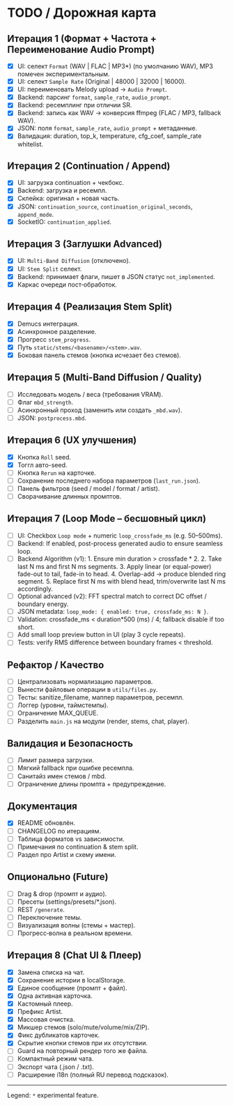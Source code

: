 # TODO / Дорожная карта

## Итерация 1 (Формат + Частота + Переименование Audio Prompt)
- [x] UI: селект `Format` (WAV | FLAC | MP3*) (по умолчанию WAV), MP3 помечен экспериментальным.
- [x] UI: селект `Sample Rate` (Original | 48000 | 32000 | 16000).
- [x] UI: переименовать Melody upload -> `Audio Prompt`.
- [x] Backend: парсинг `format`, `sample_rate`, `audio_prompt`.
- [x] Backend: ресемплинг при отличии SR.
- [x] Backend: запись как WAV -> конверсия ffmpeg (FLAC / MP3, fallback WAV).
- [x] JSON: поля `format`, `sample_rate`, `audio_prompt` + метаданные.
- [x] Валидация: duration, top_k, temperature, cfg_coef, sample_rate whitelist.

## Итерация 2 (Continuation / Append)
- [x] UI: загрузка continuation + чекбокс.
- [x] Backend: загрузка и ресемпл.
- [x] Склейка: оригинал + новая часть.
- [x] JSON: `continuation_source`, `continuation_original_seconds`, `append_mode`.
- [x] SocketIO: `continuation_applied`.

## Итерация 3 (Заглушки Advanced)
- [x] UI: `Multi-Band Diffusion` (отключено).
- [x] UI: `Stem Split` селект.
- [x] Backend: принимает флаги, пишет в JSON статус `not_implemented`.
- [x] Каркас очереди пост‑обработок.

## Итерация 4 (Реализация Stem Split)
- [x] Demucs интеграция.
- [x] Асинхронное разделение.
- [x] Прогресс `stem_progress`.
- [x] Путь `static/stems/<basename>/<stem>.wav`.
- [x] Боковая панель стемов (кнопка исчезает без стемов).

## Итерация 5 (Multi-Band Diffusion / Quality)
- [ ] Исследовать модель / веса (требования VRAM).
- [ ] Флаг `mbd_strength`.
- [ ] Асинхронный проход (заменить или создать `_mbd.wav`).
- [ ] JSON: `postprocess.mbd`.

## Итерация 6 (UX улучшения)
- [x] Кнопка `Roll` seed.
- [x] Тоггл авто-seed.
- [ ] Кнопка `Rerun` на карточке.
- [ ] Сохранение последнего набора параметров (`last_run.json`).
- [ ] Панель фильтров (seed / model / format / artist).
- [ ] Сворачивание длинных промптов.

## Итерация 7 (Loop Mode – бесшовный цикл)
- [ ] UI: Checkbox `Loop mode` + numeric `loop_crossfade_ms` (e.g. 50–500ms).
- [ ] Backend: If enabled, post-process generated audio to ensure seamless loop.
- [ ] Backend Algorithm (v1):
      1. Ensure min duration > crossfade * 2.
      2. Take last N ms and first N ms segments.
      3. Apply linear (or equal-power) fade-out to tail, fade-in to head.
      4. Overlap-add -> produce blended ring segment.
      5. Replace first N ms with blend head, trim/overwrite last N ms accordingly.
- [ ] Optional advanced (v2): FFT spectral match to correct DC offset / boundary energy.
- [ ] JSON metadata: `loop_mode: { enabled: true, crossfade_ms: N }`.
- [ ] Validation: crossfade_ms < duration*500 (ms) / 4; fallback disable if too short.
- [ ] Add small loop preview button in UI (play 3 cycle repeats).
- [ ] Tests: verify RMS difference between boundary frames < threshold.

## Рефактор / Качество
- [ ] Централизовать нормализацию параметров.
- [ ] Вынести файловые операции в `utils/files.py`.
- [ ] Тесты: sanitize_filename, маппер параметров, ресемпл.
- [ ] Логгер (уровни, таймстемпы).
- [ ] Ограничение MAX_QUEUE.
- [ ] Разделить `main.js` на модули (render, stems, chat, player).

## Валидация и Безопасность
- [ ] Лимит размера загрузки.
- [ ] Мягкий fallback при ошибке ресемпла.
- [ ] Санитайз имен стемов / mbd.
- [ ] Ограничение длины промпта + предупреждение.

## Документация
- [x] README обновлён.
- [ ] CHANGELOG по итерациям.
- [ ] Таблица форматов vs зависимости.
- [ ] Примечания по continuation & stem split.
- [ ] Раздел про Artist и схему имени.

## Опционально (Future)
- [ ] Drag & drop (промпт и аудио).
- [ ] Пресеты (settings/presets/*.json).
- [ ] REST `/generate`.
- [ ] Переключение темы.
- [ ] Визуализация волны (стемы + мастер).
- [ ] Прогресс‑волна в реальном времени.

## Итерация 8 (Chat UI & Плеер)
- [x] Замена списка на чат.
- [x] Сохранение истории в localStorage.
- [x] Единое сообщение (промпт + файл).
- [x] Одна активная карточка.
- [x] Кастомный плеер.
- [x] Префикс Artist.
- [x] Массовая очистка.
- [x] Микшер стемов (solo/mute/volume/mix/ZIP).
- [x] Фикс дубликатов карточек.
- [x] Скрытие кнопки стемов при их отсутствии.
- [ ] Guard на повторный рендер того же файла.
- [ ] Компактный режим чата.
- [ ] Экспорт чата (.json / .txt).
- [ ] Расширение i18n (полный RU перевод подсказок).

---
Legend: `*` experimental feature.
